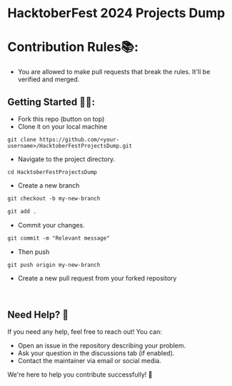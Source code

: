 # HacktoberFest 2024 Projects Dump

# Contribution Rules📚:

- You are allowed to make pull requests that break the rules. It'll be verified and merged. 

## Getting Started 🤩🤗:

- Fork this repo (button on top)
- Clone it on your local machine

```terminal
git clone https://github.com/<your-username>/HacktoberFestProjectsDump.git
```

- Navigate to the project directory.

```terminal
cd HacktoberFestProjectsDump
```

- Create a new branch

```markdown
git checkout -b my-new-branch
```

```markdown
git add .
```

- Commit your changes.

```markdown
git commit -m "Relevant message"
```

- Then push

```markdown
git push origin my-new-branch
```

- Create a new pull request from your forked repository

<br>

## Need Help? 🤔

If you need any help, feel free to reach out! You can:

- Open an issue in the repository describing your problem.
- Ask your question in the discussions tab (if enabled).
- Contact the maintainer via email or social media.

We're here to help you contribute successfully! 🙌
